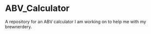 # ABV_Calculator
A repository for an ABV calculator I am working on to help me with my brewnerdery.
